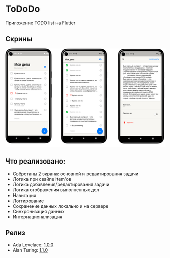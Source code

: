 # ToDoDo

Приложение TODO list на Flutter

## Скрины

![Screenshots](/assets/screens.png)

## Что реализовано:
  - Свёрстаны 2 экрана: основной и редактирования задачи
  - Логика при свайпе item'ов
  - Логика добавления/редактирования задачи
  - Логика отображения выполненных дел
  - Навигация
  - Логгирование
  - Сохранение данных локально и на сервере
  - Синхронизация данных
  - Интернационализация

## Релиз
  - Ada Lovelace: [1.0.0](https://disk.yandex.ru/d/mtSCbFwtXO3z1A)
  - Alan Turing: [1.1.0](https://disk.yandex.ru/d/LYDx_FbIhYHb4A)

